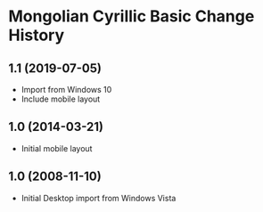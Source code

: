 Mongolian Cyrillic Basic Change History
====================

1.1 (2019-07-05)
----------------
* Import from Windows 10
* Include mobile layout

1.0 (2014-03-21)
----------------
* Initial mobile layout

1.0 (2008-11-10)
----------------------
* Initial Desktop import from Windows Vista
